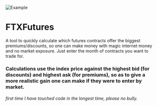 ![Example](https://user-images.githubusercontent.com/37322775/116344096-00793100-a829-11eb-935d-6773add08233.png)
# FTXFutures
A tool to quickly calculate which futures contracts offer the biggest premiums/discounts, so one can make money with magic internet money and no market exposure.
Just enter the month of contracts you want to trade for.

### Calculations use the index price against the highest bid (for discounts) and highest ask (for premiums), so as to give a more realistic gain one can make if they were to enter by market.

###### first time I have touched code in the longest time, please no bully.

